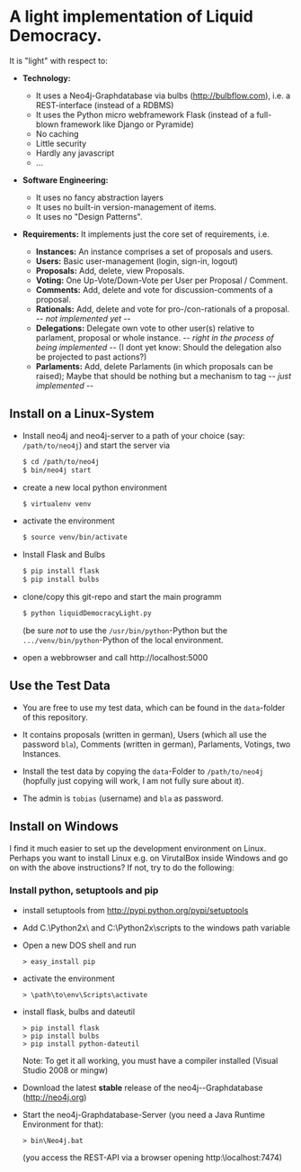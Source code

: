 # A light implementation of Liquid Democracy. 

It is "light" with respect to:

* **Technology:** 
   - It uses a Neo4j-Graphdatabase via bulbs (http://bulbflow.com), i.e. a REST-interface 
     (instead of a RDBMS)
   - It uses the Python micro webframework Flask
     (instead of a full-blown framework like Django or Pyramide)
   - No caching
   - Little security
   - Hardly any javascript
   - ...

* **Software Engineering:** 
   - It uses no fancy abstraction layers
   - It uses no built-in version-management of items. 
   - It uses no "Design Patterns".

* **Requirements:** It implements just the core set of requirements, i.e.
  - **Instances:** An instance comprises a set of proposals and users.
  - **Users:** Basic user-management (login, sign-in, logout)
  - **Proposals:** Add, delete, view Proposals.
  - **Voting:** One Up-Vote/Down-Vote per User per Proposal / Comment.
  - **Comments:** Add, delete and vote for discussion-comments of a proposal. 
  - **Rationals:** Add, delete and vote for pro-/con-rationals of a proposal. -- *not implemented yet* --
  - **Delegations:** Delegate own vote to other user(s) relative to parlament, proposal or whole instance. 
    -- *right in the process of being implemented* -- 
    (I dont yet know: Should the delegation also be projected to past actions?) 
  - **Parlaments:** Add, delete Parlaments (in which proposals can be raised); Maybe that should be nothing but a mechanism to tag
    -- *just implemented* --


## Install on a Linux-System 

* Install neo4j and neo4j-server to a path of your choice (say: `/path/to/neo4j`) and start the server via
  ```bash
  $ cd /path/to/neo4j
  $ bin/neo4j start
  ```

* create a new local python environment
  ```bash
  $ virtualenv venv
  ```

* activate the environment
  ```bash
  $ source venv/bin/activate
  ```

* Install Flask and Bulbs
  ```bash
  $ pip install flask
  $ pip install bulbs
  ```

* clone/copy this git-repo and start the main programm 
  ```bash
  $ python liquidDemocracyLight.py
  ```
  (be sure *not* to use the `/usr/bin/python`-Python but the `.../venv/bin/python`-Python of the local environment. 

* open a webbrowser and call http://localhost:5000

## Use the Test Data

* You are free to use my test data, which can be found in the `data`-folder of this repository. 

* It contains proposals (written in german), Users (which all use the password `bla`), Comments (written in german), Parlaments,
  Votings, two Instances. 

* Install the test data by copying the `data`-Folder to `/path/to/neo4j`
  (hopfully just copying will work, I am not fully sure about it). 

* The admin is `tobias` (username) and `bla` as password.


## Install on Windows 

I find it much easier to set up the development environment on Linux. Perhaps you want to install Linux e.g. on 
VirutalBox inside Windows and go on with the above instructions? If not, try to do the following:

### Install python, setuptools and pip

* install setuptools from http://pypi.python.org/pypi/setuptools
* Add C.\\Python2x\ and C:\\Python2x\scripts to the windows path variable
* Open a new DOS shell and run 
  ```
  > easy_install pip
  ```

* activate the environment
  ```
  > \path\to\env\Scripts\activate
  ```

* install flask, bulbs and dateutil
  ```
  > pip install flask
  > pip install bulbs
  > pip install python-dateutil
  ```
  Note: To get it all working, you must have a compiler installed (Visual Studio 2008 or mingw)

* Download the latest **stable** release of the neo4j--Graphdatabase (http://neo4j.org)
* Start the neo4j-Graphdatabase-Server (you need a Java Runtime Environment for that): 
  ```
  > bin\Neo4j.bat
  ```
  (you access the REST-API via a browser opening http:\\localhost:7474)






